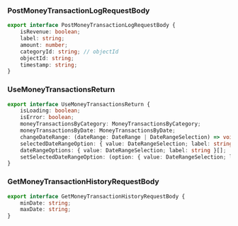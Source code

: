 ### PostMoneyTransactionLogRequestBody

```ts
export interface PostMoneyTransactionLogRequestBody {
	isRevenue: boolean;
	label: string;
	amount: number;
	categoryId: string; // objectId
	objectId: string;
	timestamp: string;
}
```

### UseMoneyTransactionsReturn

```ts
export interface UseMoneyTransactionsReturn {
	isLoading: boolean;
	isError: boolean;
	moneyTransactionsByCategory: MoneyTransactionsByCategory;
	moneyTransactionsByDate: MoneyTransactionsByDate;
	changeDateRange: (dateRange: DateRange | DateRangeSelection) => void;
	selectedDateRangeOption: { value: DateRangeSelection; label: string };
	dateRangeOptions: { value: DateRangeSelection; label: string }[];
	setSelectedDateRangeOption: (option: { value: DateRangeSelection; label: string }) => void;
}
```

### GetMoneyTransactionHistoryRequestBody

```ts
export interface GetMoneyTransactionHistoryRequestBody {
	minDate: string;
	maxDate: string;
}
```
